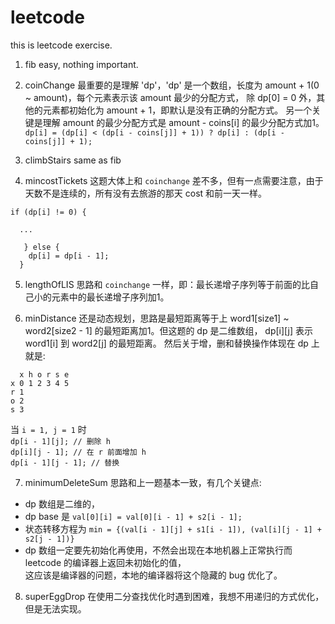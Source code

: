 # leetcode
this is leetcode exercise.
1. fib
  easy, nothing important.

2. coinChange
  最重要的是理解 'dp'，'dp' 是一个数组，长度为 amount + 1(0 ~ amount)，每个元素表示该 amount 最少的分配方式，
  除 dp[0] = 0 外，其他的元素都初始化为 amount + 1，即默认是没有正确的分配方式。
  另一个关键是理解 amount 的最少分配方式是 amount - coins[i] 的最少分配方式加1。
  ```dp[i] = (dp[i] < (dp[i - coins[j]] + 1)) ? dp[i] : (dp[i - coins[j]] + 1);```

3. climbStairs
  same as fib

4. mincostTickets
  这题大体上和 `coinchange` 差不多，但有一点需要注意，由于天数不是连续的，所有没有去旅游的那天 cost 和前一天一样。
  ```
  if (dp[i] != 0) {
    
    ...

     } else {
      dp[i] = dp[i - 1];
    }
  ```
5. lengthOfLIS
 思路和 `coinchange` 一样，即：最长递增子序列等于前面的比自己小的元素中的最长递增子序列加1。

6. minDistance
  还是动态规划，思路是最短距离等于上 word1[size1] ~ word2[size2 - 1] 的最短距离加1。但这题的 dp 是二维数组，
  dp[i][j] 表示 word1[i] 到 word2[j] 的最短距离。
  然后关于增，删和替换操作体现在 dp 上就是:
  ```
    x h o r s e
  x 0 1 2 3 4 5
  r 1
  o 2
  s 3
  ```
  当 `i = 1, j = 1` 时  
  `dp[i - 1][j]; // 删除 h `  
  `dp[i][j - 1]; // 在 r 前面增加 h`  
  `dp[i - 1][j - 1]; // 替换`  

7. minimumDeleteSum
 思路和上一题基本一致，有几个关键点:
 - dp 数组是二维的，
 - dp base 是 `val[0][i] = val[0][i - 1] + s2[i - 1];`
 - 状态转移方程为 `min = {(val[i - 1][j] + s1[i - 1]), (val[i][j - 1] + s2[j - 1])}`
 - dp 数组一定要先初始化再使用，不然会出现在本地机器上正常执行而 leetcode 的编译器上返回未初始化的值，  
   这应该是编译器的问题，本地的编译器将这个隐藏的 bug 优化了。

8. superEggDrop
  在使用二分查找优化时遇到困难，我想不用递归的方式优化，但是无法实现。
